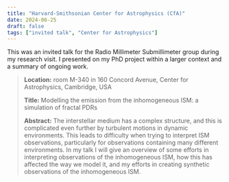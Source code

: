 ```yaml
---
title: "Harvard-Smithsonian Center for Astrophysics (CfA)"
date: 2024-06-25
draft: false
tags: ["invited talk", "Center for Astrophysics"]
---
```


This was an invited talk for the Radio Millimeter Submillimeter group
during my research visit.
I presented on my PhD project within a larger context and a summary of ongoing work.

> **Location:** room M-340 in 160 Concord Avenue, Center for Astrophysics, Cambridge, USA
> 
> **Title:** Modelling the emission from the inhomogeneous ISM: a simulation of fractal PDRs
> 
> **Abstract:** The interstellar medium has a complex structure, and this is complicated even 
> further by turbulent motions in dynamic environments. This leads to difficulty when trying to 
> interpret ISM observations, particularly for observations containing many different environments. 
> In my talk I will give an overview of some efforts in interpreting observations of the inhomogeneous 
> ISM, how this has affected the way we model it, and my efforts in creating synthetic observations 
> of the inhomogeneous ISM.
